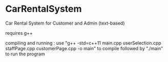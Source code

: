 # CarRentalSystem
Car Rental System for Customer and Admin (text-based)

requires g++ 

compiling and running : 
use "g++ -std=c++11 main.cpp userSelection.cpp staffPage.cpp customerPage.cpp -o main" to compile
followed by "./main" to run the program














